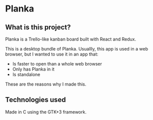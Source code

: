 # Planka

## What is this project?
Planka is a Trello-like kanban board built with React and Redux.

This is a desktop bundle of Planka. Usuallly, this app is used in a web
browser, but I wanted to use it in an app that:
 - Is faster to open than a whole web browser
 - Only has Planka in it
 - Is standalone

These are the reasons why I made this.

## Technologies used
Made in C using the GTK+3 framework.
